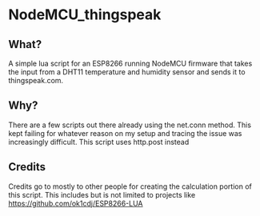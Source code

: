 # NodeMCU_thingspeak

## What?
A simple lua script for an ESP8266 running NodeMCU firmware that takes the input from a DHT11 temperature and humidity sensor and sends it to thingspeak.com.

## Why?
There are a few scripts out there already using the net.conn method. This kept failing for whatever reason on my setup and tracing the issue was increasingly difficult. This script uses http.post instead

## Credits
Credits go to mostly to other people for creating the calculation portion of this script. This includes but is not limited to projects like https://github.com/ok1cdj/ESP8266-LUA

